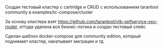 Cоздан тестовый кластер с cartridge и CRUD с использованием tarantool community в examples/tc-compose/cluster

За основу кластера взят https://github.com/tarantool/vtb-selfservice-sso-router, оттуда удалена вся бизнес-логика и создан тестовый спейс

Сделан шаблон docker-compose для community edition, который поднимает кластер, накатывает миграции и тд





